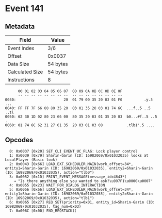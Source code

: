 # Event 141

## Metadata

| Field           | Value    |
|-----------------|----------|
| Event Index     | 3/6      |
| Offset          | 0x0037   |
| Data Size       | 54 bytes |
| Calculated Size | 54 bytes |
| Instructions    | 8        |

```
      00 01 02 03 04 05 06 07  08 09 0A 0B 0C 0D 0E 0F
      -- -- -- -- -- -- -- --  -- -- -- -- -- -- -- --
0030:                      20  01 79 00 35 20 03 01 F0          .y.5 ...
0040: FF FF 7F 66 00 80 35 20  03 01 35 20 03 01 74 6C  ...f..5 ..5 ..tl
0050: 62 30 1D 02 80 23 66 00  80 35 20 03 01 35 20 03  b0...#f..5 ..5 .
0060: 01 74 6C 62 31 27 01 35  20 03 01 03 00           .tlb1'.5 ....   
```

## Opcodes

```
  0: 0x0037 [0x20] SET_CLI_EVENT_UC_FLAG: Lock player control
  1: 0x0039 [0x79] Sharin-Garin (ID: 16982069/0x01032035) looks at LocalPlayer (Basic look)
  2: 0x0043 [0x66] LOAD_EXT_SCHEDULER_MAIN(work_offset=34*, entity1=Sharin-Garin (ID: 16982069/0x01032035), entity2=Sharin-Garin (ID: 16982069/0x01032035), action="tlb0")
  3: 0x0052 [0x1D] PRINT_EVENT_MESSAGE(message_id=4643*)
    → "Is there anything else you wanted to ask?\u007F1\u0000\u0007"
  4: 0x0055 [0x23] WAIT_FOR_DIALOG_INTERACTION
  5: 0x0056 [0x66] LOAD_EXT_SCHEDULER_MAIN(work_offset=34*, entity1=Sharin-Garin (ID: 16982069/0x01032035), entity2=Sharin-Garin (ID: 16982069/0x01032035), action="tlb1")
  6: 0x0065 [0x27] REQ_SET(priority=0x01, entity_id=Sharin-Garin (ID: 16982069/0x01032035), tag_num=0x03)
  7: 0x006C [0x00] END_REQSTACK()
```

